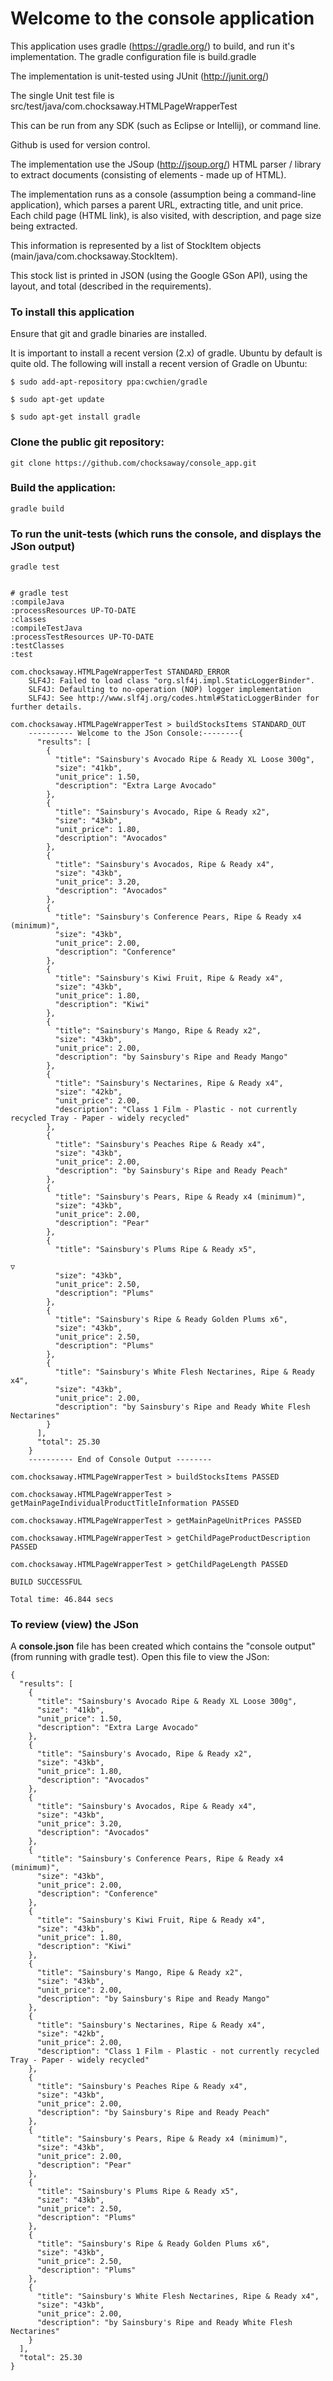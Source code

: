 # Welcome to the console application

This application uses gradle (https://gradle.org/) to build, and run it's implementation.  The gradle configuration file is build.gradle

The implementation is unit-tested using JUnit (http://junit.org/)

The single Unit test file is src/test/java/com.chocksaway.HTMLPageWrapperTest

This can be run from any SDK (such as Eclipse or Intellij), or command line.

Github is used for version control.

The implementation use the JSoup (http://jsoup.org/) HTML parser / library to extract documents (consisting of elements - made up of HTML).

The implementation runs as a console (assumption being a command-line application), which parses a parent URL,
extracting title, and unit price.  Each child page (HTML link), is also visited, with description, and page size being extracted.
  
This information is represented by a list of StockItem objects (main/java/com.chocksaway.StockItem). 

This stock list is printed in JSON (using the Google GSon API), using the layout, and total (described in the requirements).

### To install this application

Ensure that git and gradle binaries are installed.

It is important to install a recent version (2.x) of gradle.  Ubuntu by default is quite old.
The following will install a recent version of Gradle  on Ubuntu:

```
$ sudo add-apt-repository ppa:cwchien/gradle

$ sudo apt-get update

$ sudo apt-get install gradle

```

### Clone the public git repository:

    git clone https://github.com/chocksaway/console_app.git
    
### Build the application:

    gradle build


### To run the unit-tests (which runs the console, and displays the JSon output)

    gradle test
    
    
    # gradle test
    :compileJava
    :processResources UP-TO-DATE
    :classes
    :compileTestJava
    :processTestResources UP-TO-DATE
    :testClasses
    :test
    
    com.chocksaway.HTMLPageWrapperTest STANDARD_ERROR
        SLF4J: Failed to load class "org.slf4j.impl.StaticLoggerBinder".
        SLF4J: Defaulting to no-operation (NOP) logger implementation
        SLF4J: See http://www.slf4j.org/codes.html#StaticLoggerBinder for further details.
    
    com.chocksaway.HTMLPageWrapperTest > buildStocksItems STANDARD_OUT
        ---------- Welcome to the JSon Console:--------{
          "results": [
            {
              "title": "Sainsbury's Avocado Ripe & Ready XL Loose 300g",
              "size": "41kb",
              "unit_price": 1.50,
              "description": "Extra Large Avocado"
            },
            {
              "title": "Sainsbury's Avocado, Ripe & Ready x2",
              "size": "43kb",
              "unit_price": 1.80,
              "description": "Avocados"
            },
            {
              "title": "Sainsbury's Avocados, Ripe & Ready x4",
              "size": "43kb",
              "unit_price": 3.20,
              "description": "Avocados"
            },
            {
              "title": "Sainsbury's Conference Pears, Ripe & Ready x4 (minimum)",
              "size": "43kb",
              "unit_price": 2.00,
              "description": "Conference"
            },
            {
              "title": "Sainsbury's Kiwi Fruit, Ripe & Ready x4",
              "size": "43kb",
              "unit_price": 1.80,
              "description": "Kiwi"
            },
            {
              "title": "Sainsbury's Mango, Ripe & Ready x2",
              "size": "43kb",
              "unit_price": 2.00,
              "description": "by Sainsbury's Ripe and Ready Mango"
            },
            {
              "title": "Sainsbury's Nectarines, Ripe & Ready x4",
              "size": "42kb",
              "unit_price": 2.00,
              "description": "Class 1 Film - Plastic - not currently recycled Tray - Paper - widely recycled"
            },
            {
              "title": "Sainsbury's Peaches Ripe & Ready x4",
              "size": "43kb",
              "unit_price": 2.00,
              "description": "by Sainsbury's Ripe and Ready Peach"
            },
            {
              "title": "Sainsbury's Pears, Ripe & Ready x4 (minimum)",
              "size": "43kb",
              "unit_price": 2.00,
              "description": "Pear"
            },
            {
              "title": "Sainsbury's Plums Ripe & Ready x5",
    
    ▽
              "size": "43kb",
              "unit_price": 2.50,
              "description": "Plums"
            },
            {
              "title": "Sainsbury's Ripe & Ready Golden Plums x6",
              "size": "43kb",
              "unit_price": 2.50,
              "description": "Plums"
            },
            {
              "title": "Sainsbury's White Flesh Nectarines, Ripe & Ready x4",
              "size": "43kb",
              "unit_price": 2.00,
              "description": "by Sainsbury's Ripe and Ready White Flesh Nectarines"
            }
          ],
          "total": 25.30
        }
        ---------- End of Console Output --------
    
    com.chocksaway.HTMLPageWrapperTest > buildStocksItems PASSED
    
    com.chocksaway.HTMLPageWrapperTest > getMainPageIndividualProductTitleInformation PASSED
    
    com.chocksaway.HTMLPageWrapperTest > getMainPageUnitPrices PASSED
    
    com.chocksaway.HTMLPageWrapperTest > getChildPageProductDescription PASSED
    
    com.chocksaway.HTMLPageWrapperTest > getChildPageLength PASSED
    
    BUILD SUCCESSFUL
    
    Total time: 46.844 secs
 
  
    
### To review (view) the JSon

A **console.json** file has been created which contains the "console output" (from running with gradle test).  Open this file to view the JSon:

	{
	  "results": [
	    {
	      "title": "Sainsbury's Avocado Ripe & Ready XL Loose 300g",
	      "size": "41kb",
	      "unit_price": 1.50,
	      "description": "Extra Large Avocado"
	    },
	    {
	      "title": "Sainsbury's Avocado, Ripe & Ready x2",
	      "size": "43kb",
	      "unit_price": 1.80,
	      "description": "Avocados"
	    },
	    {
	      "title": "Sainsbury's Avocados, Ripe & Ready x4",
	      "size": "43kb",
	      "unit_price": 3.20,
	      "description": "Avocados"
	    },
	    {
	      "title": "Sainsbury's Conference Pears, Ripe & Ready x4 (minimum)",
	      "size": "43kb",
	      "unit_price": 2.00,
	      "description": "Conference"
	    },
	    {
	      "title": "Sainsbury's Kiwi Fruit, Ripe & Ready x4",
	      "size": "43kb",
	      "unit_price": 1.80,
	      "description": "Kiwi"
	    },
	    {
	      "title": "Sainsbury's Mango, Ripe & Ready x2",
	      "size": "43kb",
	      "unit_price": 2.00,
	      "description": "by Sainsbury's Ripe and Ready Mango"
	    },
	    {
	      "title": "Sainsbury's Nectarines, Ripe & Ready x4",
	      "size": "42kb",
	      "unit_price": 2.00,
	      "description": "Class 1 Film - Plastic - not currently recycled Tray - Paper - widely recycled"
	    },
	    {
	      "title": "Sainsbury's Peaches Ripe & Ready x4",
	      "size": "43kb",
	      "unit_price": 2.00,
	      "description": "by Sainsbury's Ripe and Ready Peach"
	    },
	    {
	      "title": "Sainsbury's Pears, Ripe & Ready x4 (minimum)",
	      "size": "43kb",
	      "unit_price": 2.00,
	      "description": "Pear"
	    },
	    {
	      "title": "Sainsbury's Plums Ripe & Ready x5",
	      "size": "43kb",
	      "unit_price": 2.50,
	      "description": "Plums"
	    },
	    {
	      "title": "Sainsbury's Ripe & Ready Golden Plums x6",
	      "size": "43kb",
	      "unit_price": 2.50,
	      "description": "Plums"
	    },
	    {
	      "title": "Sainsbury's White Flesh Nectarines, Ripe & Ready x4",
	      "size": "43kb",
	      "unit_price": 2.00,
	      "description": "by Sainsbury's Ripe and Ready White Flesh Nectarines"
	    }
	  ],
	  "total": 25.30
	}
